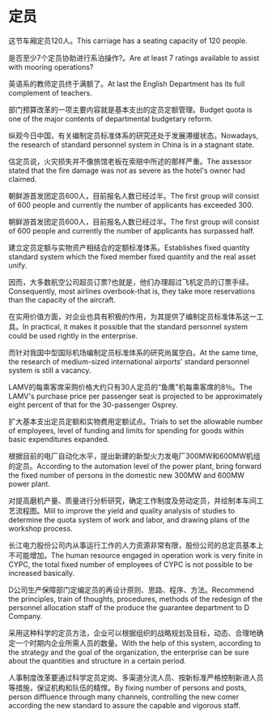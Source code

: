 # 定员

<p><span class="chinese">这节车厢定员120人。</span><span class="english">This carriage has a seating capacity of 120 people.</span></p>

<p><span class="chinese">是否至少7个定员协助进行系泊操作?。</span><span class="english">Are at least 7 ratings available to assist with mooring operations?</span></p>

<p><span class="chinese">英语系的教师定员终于满额了。</span><span class="english">At last the English Department has its full complement of teachers.</span></p>

<p><span class="chinese">部门预算改革的一项主要内容就是基本支出的定员定额管理。</span><span class="english">Budget quota is one of the major contents of departmental budgetary reform.</span></p>

<p><span class="chinese">纵观今日中国，有关编制定员标准体系的研究还处于发展滞缓状态。</span><span class="english">Nowadays, the research of standard personnel system in China is in a stagnant state.</span></p>

<p><span class="chinese">估定员说，火灾损失并不像旅馆老板在索赔中所述的那样严重。</span><span class="english">The assessor stated that the fire damage was not as severe as the hotel's owner had claimed.</span></p>

<p><span class="chinese">朝鲜游首发团定员600人，目前报名人数已经过半。</span><span class="english">The first group will consist of 600 people and currently the number of applicants has exceeded 300.</span></p>

<p><span class="chinese">朝鲜游首发团定员600人，目前报名人数已经过半。</span><span class="english">The first group will consist of 600 people and currently the number of applicants has surpassed half.</span></p>

<p><span class="chinese">建立定员定额与实物资产相结合的定额标准体系。</span><span class="english">Establishes fixed quantity standard system which the fixed member fixed quantity and the real asset unify.</span></p>

<p><span class="chinese">因而，大多数航空公司超员订票?也就是，他们办理超过飞机定员的订票手续。</span><span class="english">Consequently, most airlines overbook-that is, they take more reservations than the capacity of the aircraft.</span></p>

<p><span class="chinese">在实用价值方面，对企业也具有积极的作用，为其提供了编制定员标准体系这一工具。</span><span class="english">In practical, it makes it possible that the standard personnel system could be used rightly in the enterprise.</span></p>

<p><span class="chinese">而针对我国中型国际机场编制定员标准体系的研究尚属空白。</span><span class="english">At the same time, the research of medium-sized international airports' standard personnel system is still a vacancy.</span></p>

<p><span class="chinese">LAMV的每乘客席采购价格大约只有30人定员的“鱼鹰”机每乘客席的8％。</span><span class="english">The LAMV's purchase price per passenger seat is projected to be approximately eight percent of that for the 30-passenger Osprey.</span></p>

<p><span class="chinese">扩大基本支出定员定额和实物费用定额试点。</span><span class="english">Trials to set the allowable number of employees, level of funding and limits for spending for goods within basic expenditures expanded.</span></p>

<p><span class="chinese">根据目前的电厂自动化水平，提出新建的新型火力发电厂300MW和600MW机组的定员。</span><span class="english">According to the automation level of the power plant, bring forward the fixed number of persons in the domestic new 300MW and 600MW power plant.</span></p>

<p><span class="chinese">对提高磨机产量、质量进行分析研究，确定工作制度及劳动定员，并绘制本车间工艺流程图。</span><span class="english">Mill to improve the yield and quality analysis of studies to determine the quota system of work and labor, and drawing plans of the workshop process.</span></p>

<p><span class="chinese">长江电力股份公司内从事运行工作的人力资源非常有限，股份公司的总定员基本上不可能增加。</span><span class="english">The human resource engaged in operation work is very finite in CYPC, the total fixed number of employees of CYPC is not possible to be increased basically.</span></p>

<p><span class="chinese">D公司生产保障部门定编定员的再设计原则、思路、程序、方法。</span><span class="english">Recommend the principles, train of thoughts, procedures, methods of the redesign of the personnel allocation staff of the produce the guarantee department to D Company.</span></p>

<p><span class="chinese">采用这种科学的定员方法，企业可以根据组织的战略规划及目标，动态、合理地确定一个时期内企业所需人员的数量。</span><span class="english">With the help of this system, according to the strategy and the goal of the organization, the enterprise can be sure about the quantities and structure in a certain period.</span></p>

<p><span class="chinese">人事制度改革要通过科学定员定岗、多渠道分流人员、按新标准严格控制新进人员等措施，保证机构和队伍的精悍。</span><span class="english">By fixing number of persons and posts, person diffluence through many channels, controlling the new comer according the new standard to assure the capable and vigorous staff.</span></p>

